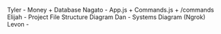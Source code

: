 Tyler - Money + Database
Nagato - App.js + Commands.js + /commands
Elijah - Project File Structure Diagram
Dan - Systems Diagram (Ngrok)
Levon - 
